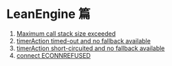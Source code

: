 # LeanEngine 篇

1. [Maximum call stack size exceeded](LeanEngine_1.md)
2. [timerAction timed-out and no fallback available](LeanEngine_2.md)
3. [timerAction short-circuited and no fallback available](LeanEngine_3.md)
4. [connect ECONNREFUSED](LeanEngine_4.md)